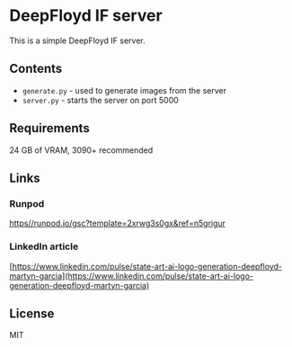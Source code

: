 # DeepFloyd IF server

This is a simple DeepFloyd IF server.


## Contents

* `generate.py` - used to generate images from the server
* `server.py` - starts the server on port 5000


## Requirements

24 GB of VRAM, 3090+ recommended

## Links

### Runpod

[https//runpod.io/gsc?template=2xrwg3s0gx&ref=n5grigur](https//runpod.io/gsc?template=2xrwg3s0gx&ref=n5grigur)

### LinkedIn article

[https://www.linkedin.com/pulse/state-art-ai-logo-generation-deepfloyd-martyn-garcia](https://www.linkedin.com/pulse/state-art-ai-logo-generation-deepfloyd-martyn-garcia)

## License
MIT
